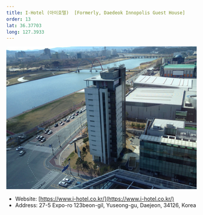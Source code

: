 ```yaml
---
title: I-Hotel (아이호텔)  [Formerly, Daedeok Innopolis Guest House]
order: 13
lat: 36.37703
long: 127.3933
---
```

![I-Hotel](/assets/images/ihotel.jpg)
- Website: [https://www.i-hotel.co.kr/](https://www.i-hotel.co.kr/)
- Address: 27-5 Expo-ro 123beon-gil, Yuseong-gu, Daejeon, 34126, Korea

